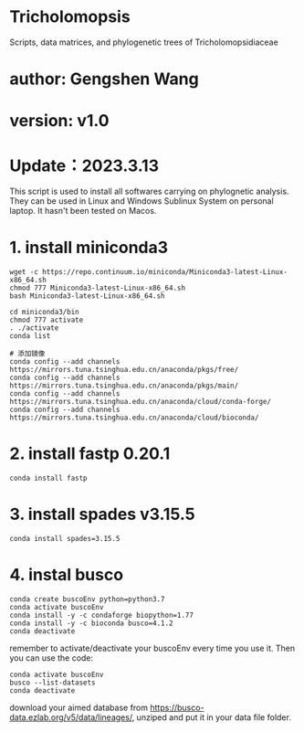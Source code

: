 # Tricholomopsis
Scripts, data matrices, and phylogenetic trees of Tricholomopsidiaceae

# author: Gengshen Wang
# version: v1.0
# Update：2023.3.13
This script is used to install all softwares carrying on phylognetic analysis. They can be used in Linux and Windows Sublinux System on personal laptop. It hasn't been tested on Macos.

# 1. install miniconda3
```shell
wget -c https://repo.continuum.io/miniconda/Miniconda3-latest-Linux-x86_64.sh
chmod 777 Miniconda3-latest-Linux-x86_64.sh
bash Miniconda3-latest-Linux-x86_64.sh

cd miniconda3/bin
chmod 777 activate
. ./activate
conda list

# 添加镜像
conda config --add channels https://mirrors.tuna.tsinghua.edu.cn/anaconda/pkgs/free/
conda config --add channels https://mirrors.tuna.tsinghua.edu.cn/anaconda/pkgs/main/
conda config --add channels https://mirrors.tuna.tsinghua.edu.cn/anaconda/cloud/conda-forge/
conda config --add channels https://mirrors.tuna.tsinghua.edu.cn/anaconda/cloud/bioconda/
```

# 2. install fastp 0.20.1
```shell
conda install fastp
```

# 3. install spades v3.15.5
```shell
conda install spades=3.15.5
```
# 4. instal busco
```shell
conda create buscoEnv python=python3.7
conda activate buscoEnv
conda install -y -c condaforge biopython=1.77
conda install -y -c bioconda busco=4.1.2
conda deactivate
```
remember to activate/deactivate your buscoEnv every time you use it.
Then you can use the code:
```shell
conda activate buscoEnv
busco --list-datasets
conda deactivate
```
download your aimed database from https://busco-data.ezlab.org/v5/data/lineages/, unziped and put it in your data file folder.
